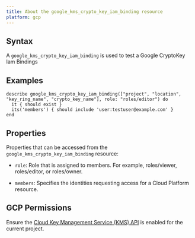 ```yaml
---
title: About the google_kms_crypto_key_iam_binding resource
platform: gcp
---
```


## Syntax
A `google_kms_crypto_key_iam_binding` is used to test a Google CryptoKey Iam Bindings

## Examples
```
describe google_kms_crypto_key_iam_binding(["project", "location", "key_ring_name", "crypto_key_name"], role: "roles/editor") do
  it { should exist }
  its('members') { should include 'user:testuser@example.com' }
end
```

## Properties
Properties that can be accessed from the `google_kms_crypto_key_iam_binding` resource:

  * `role`: Role that is assigned to members. For example, roles/viewer, roles/editor, or roles/owner.

  * `members`: Specifies the identities requesting access for a Cloud Platform resource.


## GCP Permissions

Ensure the [Cloud Key Management Service (KMS) API](https://console.cloud.google.com/apis/library/cloudkms.googleapis.com/) is enabled for the current project.
